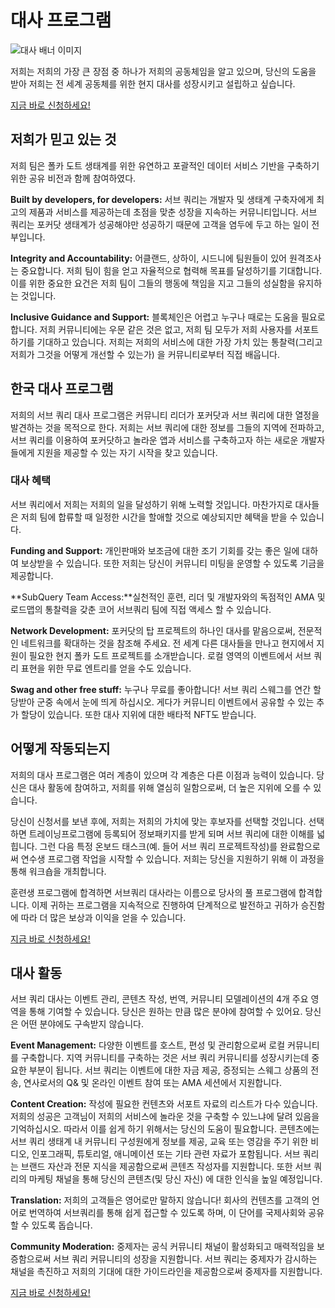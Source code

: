 # 대사 프로그램

![대사 배너 이미지](/assets/img/ambassador_banner.png)

저희는 저희의 가장 큰 장점 중 하나가 저희의 공동체임을 알고 있으며, 당신의 도움을 받아 저희는 전 세계 공동체를 위한 현지 대사를 성장시키고 설립하고 싶습니다.

[지금 바로 신청하세요!](https://forms.gle/GXBbJ6LDpNfM2v1X6)

## 저희가 믿고 있는 것

저희 팀은 폴카 도트 생태계를 위한 유연하고 포괄적인 데이터 서비스 기반을 구축하기 위한 공유 비전과 함께 참여하였다.

**Built by developers, for developers:** 서브 쿼리는 개발자 및 생태계 구축자에게 최고의 제품과 서비스를 제공하는데 초점을 맞춘 성장을 지속하는 커뮤니티입니다. 서브 쿼리는 포커닷 생태계가 성공해야만 성공하기 때문에 고객을 염두에 두고 하는 일이 전부입니다.

**Integrity and Accountability:** 어클랜드, 상하이, 시드니에 팀원들이 있어 원격조사는 중요합니다. 저희 팀이 힘을 얻고 자율적으로 협력해 목표를 달성하기를 기대합니다. 이를 위한 중요한 요건은 저희 팀이 그들의 행동에 책임을 지고 그들의 성실함을 유지하는 것입니다.

**Inclusive Guidance and Support:** 블록체인은 어렵고 누구나 때로는 도움을 필요로 합니다. 저희 커뮤니티에는 우문 같은 것은 없고, 저희 팀 모두가 저희 사용자를 서포트하기를 기대하고 있습니다. 저희는 저희의 서비스에 대한 가장 가치 있는 통찰력(그리고 저희가 그것을 어떻게 개선할 수 있는가) 을 커뮤니티로부터 직접 배웁니다.

## 한국 대사 프로그램

저희의 서브 쿼리 대사 프로그램은 커뮤니티 리더가 포커닷과 서브 쿼리에 대한 열정을 발견하는 것을 목적으로 한다. 저희는 서브 쿼리에 대한 정보를 그들의 지역에 전파하고, 서브 쿼리를 이용하여 포커닷하고 놀라운 앱과 서비스를 구축하고자 하는 새로운 개발자들에게 지원을 제공할 수 있는 자기 시작을 찾고 있습니다.

### 대사 혜택

서브 쿼리에서 저희는 저희의 일을 달성하기 위해 노력할 것입니다. 마찬가지로 대사들은 저희 팀에 합류할 때 일정한 시간을 할애할 것으로 예상되지만 혜택을 받을 수 있습니다.

**Funding and Support:** 개인판매와 보조금에 대한 조기 기회를 갖는 좋은 일에 대하여 보상받을 수 있습니다. 또한 저희는 당신이 커뮤니티 미팅을 운영할 수 있도록 기금을 제공합니다.

**SubQuery Team Access:**실천적인 훈련, 리더 및 개발자와의 독점적인 AMA 및 로드맵의 통찰력을 갖춘 코어 서브쿼리 팀에 직접 액세스 할 수 있습니다.

**Network Development:** 포커닷의 탑 프로젝트의 하나인 대사를 맡음으로써, 전문적인 네트워크를 확대하는 것을 참조해 주세요. 전 세계 다른 대사들을 만나고 현지에서 지원이 필요한 현지 폴카 도트 프로젝트를 소개받습니다. 로컬 영역의 이벤트에서 서브 쿼리 표현을 위한 무료 엔트리를 얻을 수도 있습니다.

**Swag and other free stuff:** 누구나 무료를 좋아합니다! 서브 쿼리 스웨그를 연간 할당받아 군중 속에서 눈에 띄게 하십시오. 게다가 커뮤니티 이벤트에서 공유할 수 있는 추가 할당이 있습니다. 또한 대사 지위에 대한 배타적 NFT도 받습니다.

## 어떻게 작동되는지

저희의 대사 프로그램은 여러 계층이 있으며 각 계층은 다른 이점과 능력이 있습니다. 당신은 대사 활동에 참여하고, 저희를 위해 열심히 일함으로써, 더 높은 지위에 오를 수 있습니다.

당신이 신청서를 보낸 후에, 저희는 저희의 가치에 맞는 후보자를 선택할 것입니다. 선택하면 트레이닝프로그램에 등록되어 정보패키지를 받게 되며 서브 쿼리에 대한 이해를 넓힙니다. 그런 다음 특정 온보드 태스크(예. 들어 서브 쿼리 프로젝트작성)를 완료함으로써 연수생 프로그램 작업을 시작할 수 있습니다. 저희는 당신을 지원하기 위해 이 과정을 통해 워크숍을 개최합니다.

훈련생 프로그램에 합격하면 서브쿼리 대사라는 이름으로 당사의 풀 프로그램에 합격합니다. 이제 귀하는 프로그램을 지속적으로 진행하여 단계적으로 발전하고 귀하가 승진함에 따라 더 많은 보상과 이익을 얻을 수 있습니다.

[지금 바로 신청하세요!](https://forms.gle/GXBbJ6LDpNfM2v1X6)

## 대사 활동

서브 쿼리 대사는 이벤트 관리, 콘텐츠 작성, 번역, 커뮤니티 모델레이션의 4개 주요 영역을 통해 기여할 수 있습니다. 당신은 원하는 만큼 많은 분야에 참여할 수 있어요. 당신은 어떤 분야에도 구속받지 않습니다.

**Event Management:** 다양한 이벤트를 호스트, 편성 및 관리함으로써 로컬 커뮤니티를 구축합니다. 지역 커뮤니티를 구축하는 것은 서브 쿼리 커뮤니티를 성장시키는데 중요한 부분이 됩니다. 서브 쿼리는 이벤트에 대한 자금 제공, 증정되는 스웨그 상품의 전송, 연사로서의 Q& 및 온라인 이벤트 참여 또는 AMA 세션에서 지원합니다.

**Content Creation:** 작성에 필요한 컨텐츠와 서포트 자료의 리스트가 다수 있습니다. 저희의 성공은 고객님이 저희의 서비스에 놀라운 것을 구축할 수 있느냐에 달려 있음을 기억하십시오. 따라서 이를 쉽게 하기 위해서는 당신의 도움이 필요합니다. 콘텐츠에는 서브 쿼리 생태계 내 커뮤니티 구성원에게 정보를 제공, 교육 또는 영감을 주기 위한 비디오, 인포그래픽, 튜토리얼, 애니메이션 또는 기타 관련 자료가 포함됩니다. 서브 쿼리는 브랜드 자산과 전문 지식을 제공함으로써 콘텐츠 작성자를 지원합니다. 또한 서브 쿼리의 마케팅 채널을 통해 당신의 콘텐츠(및 당신 자신) 에 대한 인식을 높일 예정입니다.

**Translation:** 저희의 고객들은 영어로만 말하지 않습니다! 회사의 컨텐츠를 고객의 언어로 번역하여 서브쿼리를 통해 쉽게 접근할 수 있도록 하며, 이 단어를 국제사회와 공유할 수 있도록 돕습니다.

**Community Moderation:** 중제자는 공식 커뮤니티 채널이 활성화되고 매력적임을 보증함으로써 서브 쿼리 커뮤니티의 성장을 지원합니다. 서브 쿼리는 중제자가 감시하는 채널을 촉진하고 저희의 기대에 대한 가이드라인을 제공함으로써 중제자를 지원합니다.

[지금 바로 신청하세요!](https://forms.gle/GXBbJ6LDpNfM2v1X6)